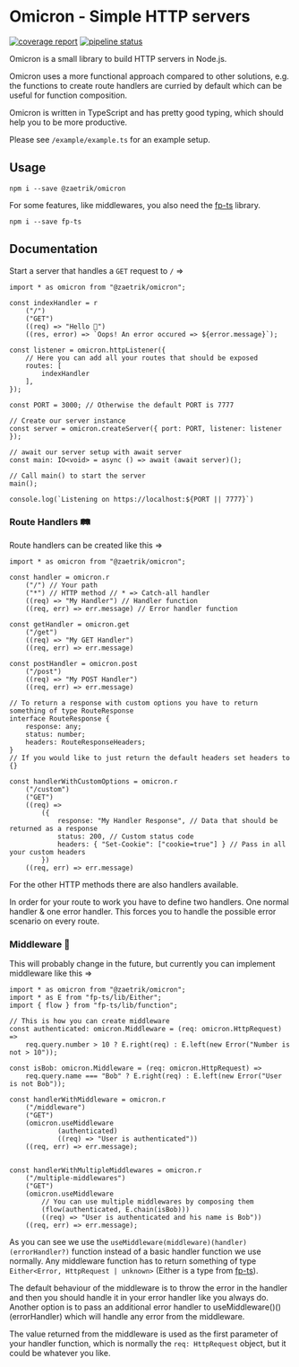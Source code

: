 # Omicron - Simple HTTP servers

[![coverage report](https://gitlab.com/Cedomic/omicron/badges/master/coverage.svg)](https://gitlab.com/Cedomic/omicron/-/commits/master) [![pipeline status](https://gitlab.com/Cedomic/omicron/badges/master/pipeline.svg)](https://gitlab.com/Cedomic/omicron/-/commits/master)

Omicron is a small library to build HTTP servers in Node.js.

Omicron uses a more functional approach compared to other solutions, e.g. the functions to create route handlers are curried by default which can be useful for function composition.

Omicron is written in TypeScript and has pretty good typing, which should help you to be more productive.

Please see `/example/example.ts` for an example setup.

## Usage

    npm i --save @zaetrik/omicron

For some features, like middlewares, you also need the [fp-ts](https://github.com/gcanti/fp-ts) library.

    npm i --save fp-ts

## Documentation

Start a server that handles a `GET` request to `/` =>

    import * as omicron from "@zaetrik/omicron";

    const indexHandler = r
        ("/")
        ("GET")
        ((req) => "Hello 👋")
        ((res, error) => `Oops! An error occured => ${error.message}`);

    const listener = omicron.httpListener({
        // Here you can add all your routes that should be exposed
        routes: [
            indexHandler
        ],
    });

    const PORT = 3000; // Otherwise the default PORT is 7777

    // Create our server instance
    const server = omicron.createServer({ port: PORT, listener: listener });

    // await our server setup with await server
    const main: IO<void> = async () => await (await server)();

    // Call main() to start the server
    main();

    console.log(`Listening on https://localhost:${PORT || 7777}`)

### Route Handlers 🛤️

Route handlers can be created like this =>

    import * as omicron from "@zaetrik/omicron";

    const handler = omicron.r
        ("/") // Your path
        ("*") // HTTP method // * => Catch-all handler
        ((req) => "My Handler") // Handler function
        ((req, err) => err.message) // Error handler function

    const getHandler = omicron.get
        ("/get")
        ((req) => "My GET Handler")
        ((req, err) => err.message)

    const postHandler = omicron.post
        ("/post")
        ((req) => "My POST Handler")
        ((req, err) => err.message)

    // To return a response with custom options you have to return something of type RouteResponse
    interface RouteResponse {
        response: any;
        status: number;
        headers: RouteResponseHeaders;
    }
    // If you would like to just return the default headers set headers to {}

    const handlerWithCustomOptions = omicron.r
        ("/custom")
        ("GET")
        ((req) =>
            ({
                response: "My Handler Response", // Data that should be returned as a response
                status: 200, // Custom status code
                headers: { "Set-Cookie": ["cookie=true"] } // Pass in all your custom headers
            })
        ((req, err) => err.message)

For the other HTTP methods there are also handlers available.

In order for your route to work you have to define two handlers. One normal handler & one error handler. This forces you to handle the possible error scenario on every route.

### Middleware 🖖

This will probably change in the future, but currently you can implement middleware like this =>

    import * as omicron from "@zaetrik/omicron";
    import * as E from "fp-ts/lib/Either";
    import { flow } from "fp-ts/lib/function";

    // This is how you can create middleware
    const authenticated: omicron.Middleware = (req: omicron.HttpRequest) =>
        req.query.number > 10 ? E.right(req) : E.left(new Error("Number is not > 10"));

    const isBob: omicron.Middleware = (req: omicron.HttpRequest) =>
        req.query.name === "Bob" ? E.right(req) : E.left(new Error("User is not Bob"));

    const handlerWithMiddleware = omicron.r
        ("/middleware")
        ("GET")
        (omicron.useMiddleware
                (authenticated)
                ((req) => "User is authenticated"))
        ((req, err) => err.message);


    const handlerWithMultipleMiddlewares = omicron.r
        ("/multiple-middlewares")
        ("GET")
        (omicron.useMiddleware
            // You can use multiple middlewares by composing them
            (flow(authenticated, E.chain(isBob)))
            ((req) => "User is authenticated and his name is Bob"))
        ((req, err) => err.message);

As you can see we use the `useMiddleware(middleware)(handler)(errorHandler?)` function instead of a basic handler function we use normally. Any middleware function has to return something of type `Either<Error, HttpRequest | unknown>` (Either is a type from [fp-ts](https://github.com/gcanti/fp-ts)).

The default behaviour of the middleware is to throw the error in the handler and then you should handle it in your error handler like you always do.
Another option is to pass an additional error handler to useMiddleware()()(errorHandler) which will handle any error from the middleware.

The value returned from the middleware is used as the first parameter of your handler function, which is normally the `req: HttpRequest` object, but it could be whatever you like.
